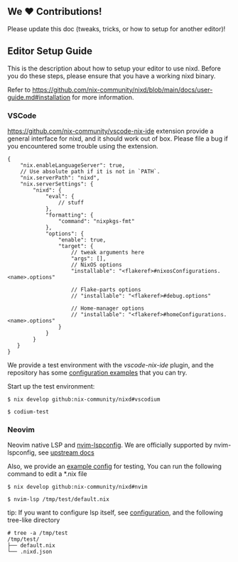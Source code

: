 ## We ❤️ Contributions!

Please update this doc (tweaks, tricks, or how to setup for another editor)!

## Editor Setup Guide

This is the description about how to setup your editor to use nixd.
Before you do these steps, please ensure that you have a working nixd binary.

Refer to https://github.com/nix-community/nixd/blob/main/docs/user-guide.md#installation for more information.


### VSCode

https://github.com/nix-community/vscode-nix-ide extension provide a general interface for nixd, and it should work out of box.
Please file a bug if you encountered some trouble using the extension.




```jsonc
{
    "nix.enableLanguageServer": true,
    // Use absolute path if it is not in `PATH`.
    "nix.serverPath": "nixd",
    "nix.serverSettings": {
        "nixd": {
            "eval": {
                // stuff
            },
            "formatting": {
                "command": "nixpkgs-fmt"
            },
            "options": {
                "enable": true,
                "target": {
                    // tweak arguments here
                    "args": [],
                    // NixOS options
                    "installable": "<flakeref>#nixosConfigurations.<name>.options"

                    // Flake-parts options
                    // "installable": "<flakeref>#debug.options"

                    // Home-manager options
                    // "installable": "<flakeref>#homeConfigurations.<name>.options"
                }
            }
        }
   }
}
```
We provide a test environment with the *vscode-nix-ide* plugin, and the repository has some [configuration examples](/docs/examples) that you can try.

Start up the test environment:
```console
$ nix develop github:nix-community/nixd#vscodium

$ codium-test
```

### Neovim

Neovim native LSP and [nvim-lspconfig](https://github.com/neovim/nvim-lspconfig).
We are officially supported by nvim-lspconfig, see [upstream docs](https://github.com/neovim/nvim-lspconfig/blob/master/doc/server_configurations.txt#nixd)

Also, we provide an [example config](/editors/nvim-lsp.nix) for testing, You can run the following command to edit a *.nix file
```console
$ nix develop github:nix-community/nixd#nvim

$ nvim-lsp /tmp/test/default.nix
```
tip: If you want to configure lsp itself, see [configuration](/docs/user-guide.md#configuration), and the following tree-like directory
```console
# tree -a /tmp/test
/tmp/test/
├── default.nix
└── .nixd.json
```
